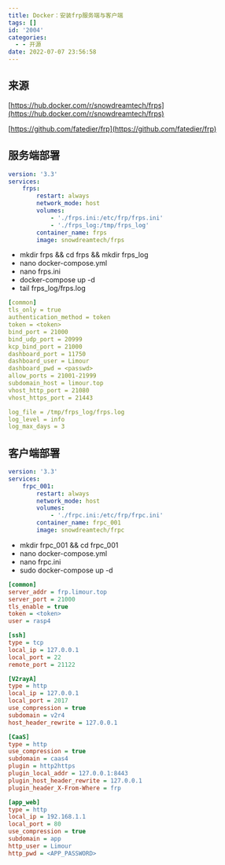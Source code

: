 ```yaml
---
title: Docker：安装frp服务端与客户端
tags: []
id: '2004'
categories:
  - - 开源
date: 2022-07-07 23:56:58
---
```


## 来源

[https://hub.docker.com/r/snowdreamtech/frps](https://hub.docker.com/r/snowdreamtech/frps)

[https://github.com/fatedier/frp](https://github.com/fatedier/frp)

## 服务端部署

```yml
version: '3.3'
services:
    frps:
        restart: always
        network_mode: host
        volumes:
            - './frps.ini:/etc/frp/frps.ini'
            - './frps_log:/tmp/frps_log'
        container_name: frps
        image: snowdreamtech/frps
```

*   mkdir frps && cd frps && mkdir frps\_log
*   nano docker-compose.yml
*   nano frps.ini
*   docker-compose up -d
*   tail frps\_log/frps.log

```yml
[common]
tls_only = true
authentication_method = token
token = <token>
bind_port = 21000
bind_udp_port = 20999
kcp_bind_port = 21000
dashboard_port = 11750
dashboard_user = Limour
dashboard_pwd = <passwd>
allow_ports = 21001-21999
subdomain_host = limour.top
vhost_http_port = 21080
vhost_https_port = 21443

log_file = /tmp/frps_log/frps.log
log_level = info
log_max_days = 3
```

## 客户端部署

```yml
version: '3.3'
services:
    frpc_001:
        restart: always
        network_mode: host
        volumes:
            - './frpc.ini:/etc/frp/frpc.ini'
        container_name: frpc_001
        image: snowdreamtech/frpc
```

*   mkdir frpc\_001 && cd frpc\_001
*   nano docker-compose.yml
*   nano frpc.ini
*   sudo docker-compose up -d

```ini
[common]
server_addr = frp.limour.top
server_port = 21000
tls_enable = true
token = <token>
user = rasp4

[ssh]
type = tcp
local_ip = 127.0.0.1
local_port = 22
remote_port = 21122

[V2rayA]
type = http
local_ip = 127.0.0.1
local_port = 2017
use_compression = true
subdomain = v2r4
host_header_rewrite = 127.0.0.1

[CaaS]
type = http
use_compression = true
subdomain = caas4
plugin = http2https
plugin_local_addr = 127.0.0.1:8443
plugin_host_header_rewrite = 127.0.0.1
plugin_header_X-From-Where = frp

[app_web]
type = http
local_ip = 192.168.1.1
local_port = 80
use_compression = true
subdomain = app
http_user = Limour
http_pwd = <APP_PASSWORD>
```